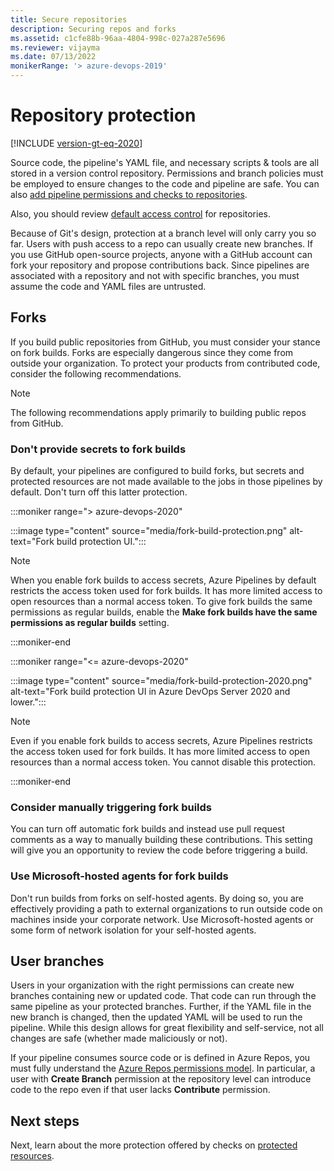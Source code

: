 ```yaml
---
title: Secure repositories
description: Securing repos and forks
ms.assetid: c1cfe88b-96aa-4804-998c-027a287e5696
ms.reviewer: vijayma
ms.date: 07/13/2022
monikerRange: '> azure-devops-2019'
---
```


# Repository protection

[!INCLUDE [version-gt-eq-2020](../../includes/version-gt-eq-2020.md)]

Source code, the pipeline's YAML file, and necessary scripts & tools are all stored in a version control repository.
Permissions and branch policies must be employed to ensure changes to the code and pipeline are safe. You can also [add pipeline permissions and checks to repositories](../process/repository-resource.md).  

Also, you should review [default access control](../../organizations/security/default-git-permissions.md) for repositories.

Because of Git's design, protection at a branch level will only carry you so far.
Users with push access to a repo can usually create new branches.
If you use GitHub open-source projects, anyone with a GitHub account can fork your repository and propose contributions back.
Since pipelines are associated with a repository and not with specific branches, you must assume the code and YAML files are untrusted. 

## Forks

If you build public repositories from GitHub, you must consider your stance on fork builds.
Forks are especially dangerous since they come from outside your organization.
To protect your products from contributed code, consider the following recommendations.

> [!NOTE]
> The following recommendations apply primarily to building public repos from GitHub.

### Don't provide secrets to fork builds

By default, your pipelines are configured to build forks, but secrets and protected resources are not made available to the jobs in those pipelines by default.
Don't turn off this latter protection.

:::moniker range="> azure-devops-2020"

:::image type="content" source="media/fork-build-protection.png" alt-text="Fork build protection UI.":::

> [!NOTE]
> When you enable fork builds to access secrets, Azure Pipelines by default restricts the access token used for fork builds.
> It has more limited access to open resources than a normal access token.
> To give fork builds the same permissions as regular builds, enable the **Make fork builds have the same permissions as regular builds** setting.

:::moniker-end

:::moniker range="<= azure-devops-2020"

:::image type="content" source="media/fork-build-protection-2020.png" alt-text="Fork build protection UI in Azure DevOps Server 2020 and lower.":::

> [!NOTE]
> Even if you enable fork builds to access secrets, Azure Pipelines restricts the access token used for fork builds.
> It has more limited access to open resources than a normal access token.
> You cannot disable this protection.

:::moniker-end



### Consider manually triggering fork builds

You can turn off automatic fork builds and instead use pull request comments as a way to manually building these contributions.
This setting will give you an opportunity to review the code before triggering a build.

### Use Microsoft-hosted agents for fork builds

Don't run builds from forks on self-hosted agents.
By doing so, you are effectively providing a path to external organizations to run outside code on machines inside your corporate network.
Use Microsoft-hosted agents or some form of network isolation for your self-hosted agents.

## User branches

Users in your organization with the right permissions can create new branches containing new or updated code.
That code can run through the same pipeline as your protected branches.
Further, if the YAML file in the new branch is changed, then the updated YAML will be used to run the pipeline.
While this design allows for great flexibility and self-service, not all changes are safe (whether made maliciously or not).

If your pipeline consumes source code or is defined in Azure Repos, you must fully understand the [Azure Repos permissions model](../../organizations/security/permissions.md#git-repository-object-level).
In particular, a user with **Create Branch** permission at the repository level can introduce code to the repo even if that user lacks **Contribute** permission.

<!-- Coming Q1 CY20
One way to solve this problem is by keeping the YAML file for your pipeline in a different repository than your source code.
By keeping the YAML file in a separate repository, you can prevent unapproved contributors from making changes to the YAML file.
This can apply to a public project (with a separate private repo) as well as a non-public project.
-->

## Next steps

Next, learn about the more protection offered by checks on [protected resources](resources.md).
